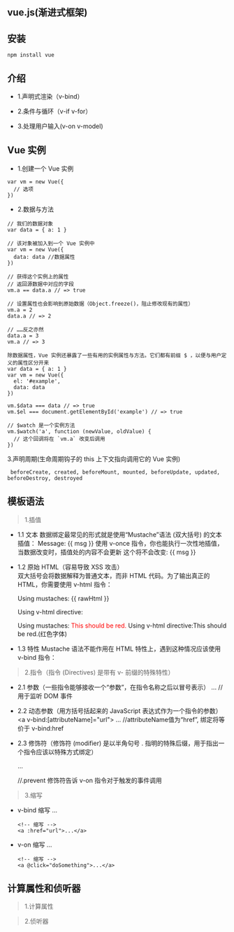 ## vue.js(渐进式框架)

## 安装
    npm install vue

## 介绍

- 1.声明式渲染（v-bind）

- 2.条件与循环（v-if  v-for）

- 3.处理用户输入(v-on  v-model)

## Vue 实例

   - 1.创建一个 Vue 实例
    
    
    var vm = new Vue({
      // 选项
    })
    
   - 2.数据与方法
   
   
    // 我们的数据对象
    var data = { a: 1 }
    
    // 该对象被加入到一个 Vue 实例中
    var vm = new Vue({
      data: data //数据属性
    })
    
    // 获得这个实例上的属性
    // 返回源数据中对应的字段
    vm.a == data.a // => true
    
    // 设置属性也会影响到原始数据（Object.freeze()，阻止修改现有的属性）
    vm.a = 2
    data.a // => 2
    
    // ……反之亦然
    data.a = 3
    vm.a // => 3
    
    除数据属性，Vue 实例还暴露了一些有用的实例属性与方法。它们都有前缀 $ ，以便与用户定义的属性区分开来
    var data = { a: 1 }
    var vm = new Vue({
      el: '#example',
      data: data
    })
    
    vm.$data === data // => true
    vm.$el === document.getElementById('example') // => true
    
    // $watch 是一个实例方法
    vm.$watch('a', function (newValue, oldValue) {
      // 这个回调将在 `vm.a` 改变后调用
    })
    
   3.声明周期(生命周期钩子的 this 上下文指向调用它的 Vue 实例)
   
   
     beforeCreate, created, beforeMount, mounted, beforeUpdate, updated, beforeDestroy, destroyed
     
## 模板语法
> 1.插值
   
   - 1.1 文本
         数据绑定最常见的形式就是使用“Mustache”语法 (双大括号) 的文本插值：
         <span>Message: {{ msg }}</span>
         使用 v-once 指令，你也能执行一次性地插值，当数据改变时，插值处的内容不会更新
         <span v-once>这个将不会改变: {{ msg }}</span>
                 
   - 1.2 原始 HTML（容易导致 XSS 攻击）     
         双大括号会将数据解释为普通文本，而非 HTML 代码。为了输出真正的 HTML，你需要使用 v-html 指令：
         <p>Using mustaches: {{ rawHtml }}</p>
         <p>Using v-html directive: <span v-html="rawHtml"></span></p>
         Using mustaches: <span style="color:red">This should be red.</span>
         Using v-html directive:This should be red.(红色字体)
     
   - 1.3 特性
         Mustache 语法不能作用在 HTML 特性上，遇到这种情况应该使用 v-bind 指令：
         <div v-bind:id="dynamicId"></div>
         
> 2.指令（指令 (Directives) 是带有 v- 前缀的特殊特性）  
   
   - 2.1 参数（一些指令能够接收一个“参数”，在指令名称之后以冒号表示）
         <a v-on:click="doSomething">...</a>  //用于监听 DOM 事件
     
   - 2.2 动态参数（用方括号括起来的 JavaScript 表达式作为一个指令的参数）
         <a v-bind:[attributeName]="url"> ... </a> //attributeName值为“href”, 绑定将等价于 v-bind:href
     
   - 2.3 修饰符（修饰符 (modifier) 是以半角句号 . 指明的特殊后缀，用于指出一个指令应该以特殊方式绑定）
         <form v-on:submit.prevent="onSubmit">...</form>  //.prevent 修饰符告诉 v-on 指令对于触发的事件调用 
   
> 3.缩写 

   - v-bind 缩写
         <!-- 完整语法 -->
         <a v-bind:href="url">...</a>
         
         <!-- 缩写 -->
         <a :href="url">...</a>
         
   - v-on 缩写
         <!-- 完整语法 -->
         <a v-on:click="doSomething">...</a>
         
         <!-- 缩写 -->
         <a @click="doSomething">...</a>
         

## 计算属性和侦听器
> 1.计算属性

> 2.侦听器      